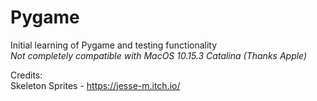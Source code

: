# Pygame

Initial learning of Pygame and testing functionality  
*Not completely compatible with MacOS 10.15.3 Catalina (Thanks Apple)*

Credits:  
Skeleton Sprites -  https://jesse-m.itch.io/
